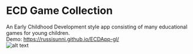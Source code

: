 # ECD Game Collection
An Early Childhood Development style app consisting of many educational games for young children.  
Demo: https://russisunni.github.io/ECDApp-gl/  
![alt text](https://github.com/RussiSunni/ECD-App/blob/main/Screenshots/ECDApp.gif "Screenshot gif")

